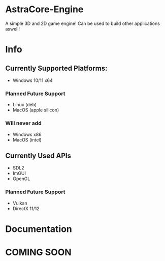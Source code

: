 # AstraCore-Engine
A simple 3D and 2D game engine! Can be used to build other applications aswell!

# Info
## Currently Supported Platforms:
* Windows 10/11 x64

### Planned Future Support
* Linux (deb)
* MacOS (apple silicon)

### Will never add
* Windows x86
* MacOS (intel)

## Currently Used APIs
* SDL2
* ImGUI
* OpenGL

### Planned Future Support
* Vulkan
* DirectX 11/12

# Documentation
# COMING SOON
